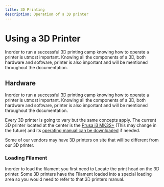 ```yaml
---
title: 3D Printing
description: Operation of a 3D printer
---
```


# Using a 3D Printer

Inorder to run a successful 3D printing camp knowing how to operate a printer is utmost important. Knowing all the components of a 3D, both hardware and software, printer is also important and will be mentioned throughout the documentation.

## Hardware

Inorder to run a successful 3D printing camp knowing how to operate a printer is utmost important. Knowing all the components of a 3D, both hardware and software, printer is also important and will be mentioned throughout the documentation.

Every 3D printer is going to vary but the same concepts apply. The current 3D printer located at the center is the [Prusa i3 MK3S+](https://www.prusa3d.com/product/original-prusa-i3-mk3s-3d-printer/) (This may change in the future) and its [operating manual can be downloaded](https://help.prusa3d.com/downloads/mk3s-2/handbook) if needed.

Some of our vendors may have 3D printers on site that will be different from our 3D printer.

<!-- ![parts of a 3d printer](./img/Hardware-components-of-FDM-3D-Printers-705x524.jpg) -->

### Loading Filament

Inorder to load the filament you first need to Locate the print head on the 3D printer. Some 3D printers have the Filament loaded into a special loading area so you would need to refer to that 3D printers manual.
